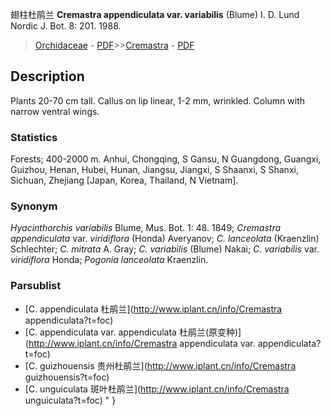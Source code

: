 翅柱杜鹃兰 **Cremastra appendiculata var. variabilis** (Blume) I. D. Lund Nordic J. Bot. 8: 201. 1988.

> [Orchidaceae](http://www.iplant.cn/info/Orchidaceae?t=foc) - [PDF](http://www.iplant.cn/foc/pdf/Orchidaceae.pdf)>>[Cremastra](http://www.iplant.cn/info/Cremastra?t=foc) - [PDF](http://www.iplant.cn/foc/pdf/Cremastra.pdf)

## Description

Plants 20-70 cm tall. Callus on lip linear, 1-2 mm, wrinkled. Column with narrow ventral wings.

### Statistics
Forests; 400-2000 m. Anhui, Chongqing, S Gansu, N Guangdong, Guangxi, Guizhou, Henan, Hubei, Hunan, Jiangsu, Jiangxi, S Shaanxi, S Shanxi, Sichuan, Zhejiang [Japan, Korea, Thailand, N Vietnam].

### Synonym
*Hyacinthorchis variabilis* Blume, Mus. Bot. 1: 48. 1849; *Cremastra appendiculata* var. *viridiflora* (Honda) Averyanov; *C. lanceolata* (Kraenzlin) Schlechter; *C. mitrata* A. Gray; *C. variabilis* (Blume) Nakai; *C. variabilis* var. *viridiflora* Honda; *Pogonia lanceolata* Kraenzlin.



### Parsublist

* [C.  appendiculata  杜鹃兰](http://www.iplant.cn/info/Cremastra appendiculata?t=foc)
* [C.  appendiculata var. appendiculata  杜鹃兰(原变种)](http://www.iplant.cn/info/Cremastra appendiculata var. appendiculata?t=foc)
* [C.  guizhouensis  贵州杜鹃兰](http://www.iplant.cn/info/Cremastra guizhouensis?t=foc)
* [C.  unguiculata  斑叶杜鹃兰](http://www.iplant.cn/info/Cremastra unguiculata?t=foc)
"
}